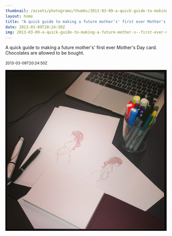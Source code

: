 ```yaml
---
thumbnail: /assets/photograms/thumbs/2013-03-09-a-quick-guide-to-making-a-future-mother-s--first-ever-mother-s-day-card--chocolates-are-allowed-to-be-bought-.png
layout: home
title: "A quick guide to making a future mother's' first ever Mother's Day card. Chocolates are allowed to be bought."
date: 2013-03-09T20:24:50Z
img: 2013-03-09-a-quick-guide-to-making-a-future-mother-s--first-ever-mother-s-day-card--chocolates-are-allowed-to-be-bought-.jpg
---
```


A quick guide to making a future mother's' first ever Mother's Day card. Chocolates are allowed to be bought.

<small>2013-03-09T20:24:50Z</small>

![A quick guide to making a future mother's' first ever Mother's Day card. Chocolates are allowed to be bought.](/assets/photograms/original/2013-03-09-a-quick-guide-to-making-a-future-mother-s--first-ever-mother-s-day-card--chocolates-are-allowed-to-be-bought-.jpg)
